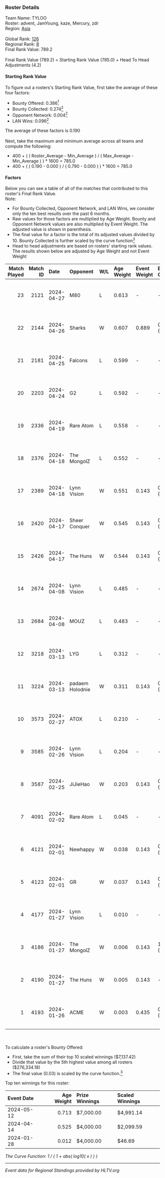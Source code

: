 ### Roster Details<br />
Team Name: TYLOO<br />
Roster: advent, JamYoung, kaze, Mercury, zdr<br />
Region: [Asia]( ../standings_asia.md)<br />
<br />
Global Rank: [126](../standings_global.md)<br />
Regional Rank: [8]( ../standings_asia.md)<br />
Final Rank Value:  789.2<br />
<br />
Final Rank Value (789.2) = Starting Rank Value (785.0) + Head To Head Adjustments (4.2)<br />

#### Starting Rank Value<br />
To figure out a rosters's Starting Rank Value, first take the average of these four factors:<br />
- Bounty Offered: 0.386[<sup>1</sup>](#table2)
- Bounty Collected: 0.274[<sup>2</sup>](#table1)
- Opponent Network: 0.004[<sup>2</sup>](#table1)
- LAN Wins: 0.096[<sup>2</sup>](#table1)

The average of these factors is 0.190<br />
<br />
Next, take the maximum and minimum average across all teams and compute the following:<br />
- 400 + ( ( Roster_Average - Min_Average ) / ( Max_Average - Min_Average ) ) * 1600 = 785.0
- 400 + ( ( 0.190 - 0.000 ) / ( 0.790 - 0.000 ) ) * 1600 = 785.0


#### Factors<br />
Below you can see a table of all of the matches that contributed to this roster's Final Rank Value.<br />
Note:<br />

- For Bounty Collected, Opponent Network, and LAN Wins, we consider only the ten best results over the past 6 months.
- Raw values for those factors are multiplied by Age Weight. Bounty and Opponent Network values are also multiplied by Event Weight. The adjusted value is shown in parenthesis.
- The final value for a factor is the total of its adjusted values divided by 10. Bounty Collected is further scaled by the curve function[<sup>3</sup>](#curveFunction)
- Head to head adjustments are based on rosters' starting rank values. The results shown below are adjusted by Age Weight and not Event Weight
<span id="table1"></span><br />


| Match Played | Match ID | Date       | Opponent        | W/L | Age Weight | Event Weight | Bounty Collected | Opponent Network | LAN Wins  | H2H Adj. | Roster                                  |
| -: | -: | :- | :- | :- | :- | :- | :- | :- | :- | -: | :- |
|           23 |     2121 | 2024-04-27 | M80             | L   | 0.613      | -            | -                | -                | -         |    -1.03 | advent, JamYoung, kaze, Mercury, zdr    |
|           22 |     2144 | 2024-04-26 | Sharks          | W   | 0.607      | 0.889        | 0.025 (0.014)    | 0.040 (0.022)    | 1 (0.607) |     9.32 | advent, JamYoung, kaze, Mercury, zdr    |
|           21 |     2181 | 2024-04-25 | Falcons         | L   | 0.599      | -            | -                | -                | -         |    -0.48 | advent, JamYoung, kaze, Mercury, zdr    |
|           20 |     2203 | 2024-04-24 | G2              | L   | 0.592      | -            | -                | -                | -         |    -0.03 | advent, JamYoung, kaze, Mercury, zdr    |
|           19 |     2336 | 2024-04-19 | Rare Atom       | L   | 0.558      | -            | -                | -                | -         |   -11.91 | advent, JamYoung, kaze, Mercury, zdr    |
|           18 |     2376 | 2024-04-18 | The MongolZ     | L   | 0.552      | -            | -                | -                | -         |    -0.04 | advent, JamYoung, kaze, Mercury, zdr    |
|           17 |     2389 | 2024-04-18 | Lynn Vision     | W   | 0.551      | 0.143        | 0.103 (0.008)    | 0.187 (0.015)    | 0 (0.000) |    14.16 | advent, JamYoung, kaze, Mercury, zdr    |
|           16 |     2420 | 2024-04-17 | Sheer Conquer   | W   | 0.545      | 0.143        | 0.000 (0.000)    | 0.022 (0.002)    | 0 (0.000) |     2.97 | advent, JamYoung, kaze, Mercury, zdr    |
|           15 |     2426 | 2024-04-17 | The Huns        | W   | 0.544      | 0.143        | 0.000 (0.000)    | 0.005 (0.000)    | 0 (0.000) |     1.86 | advent, JamYoung, kaze, Mercury, zdr    |
|           14 |     2674 | 2024-04-08 | Lynn Vision     | L   | 0.485      | -            | -                | -                | -         |    -2.72 | advent, JamYoung, kaze, Mercury, zdr    |
|           13 |     2684 | 2024-04-08 | MOUZ            | L   | 0.483      | -            | -                | -                | -         |    -0.03 | advent, JamYoung, kaze, Mercury, zdr    |
|           12 |     3218 | 2024-03-13 | LYG             | L   | 0.312      | -            | -                | -                | -         |    -5.86 | advent, JamYoung, lyrics3, Mercury, zdr |
|           11 |     3224 | 2024-03-13 | padaem Holodnie | W   | 0.311      | 0.143        | 0.000 (0.000)    | -                | 0 (0.000) |     1.02 | advent, JamYoung, lyrics3, Mercury, zdr |
|           10 |     3573 | 2024-02-27 | ATOX            | L   | 0.210      | -            | -                | -                | -         |    -2.33 | advent, aumaN, JamYoung, kaze, Mercury  |
|            9 |     3585 | 2024-02-26 | Lynn Vision     | L   | 0.204      | -            | -                | -                | -         |    -1.28 | advent, aumaN, JamYoung, kaze, Mercury  |
|            8 |     3587 | 2024-02-25 | JiJieHao        | W   | 0.203      | 0.143        | 0.000 (0.000)    | 0.009 (0.000)    | 1 (0.203) |     0.71 | advent, aumaN, JamYoung, kaze, Mercury  |
|            7 |     4091 | 2024-02-02 | Rare Atom       | L   | 0.045      | -            | -                | -                | -         |    -0.95 | advent, aumaN, JamYoung, kaze, Mercury  |
|            6 |     4121 | 2024-02-01 | Newhappy        | W   | 0.038      | 0.143        | 0.000 (0.000)    | 0.019 (0.000)    | 0 (0.000) |     0.21 | advent, aumaN, JamYoung, kaze, Mercury  |
|            5 |     4123 | 2024-02-01 | GR              | W   | 0.037      | 0.143        | 0.010 (0.000)    | 0.051 (0.000)    | 0 (0.000) |     0.42 | advent, aumaN, JamYoung, kaze, Mercury  |
|            4 |     4177 | 2024-01-27 | Lynn Vision     | L   | 0.010      | -            | -                | -                | -         |    -0.06 | advent, aumaN, JamYoung, kaze, Mercury  |
|            3 |     4186 | 2024-01-27 | The MongolZ     | W   | 0.006      | 0.143        | 1.000 (0.001)    | 0.725 (0.001)    | 0 (0.000) |     0.18 | advent, aumaN, JamYoung, kaze, Mercury  |
|            2 |     4190 | 2024-01-27 | The Huns        | W   | 0.005      | 0.143        | -                | 0.005 (0.000)    | -         |     0.01 | advent, aumaN, JamYoung, kaze, Mercury  |
|            1 |     4193 | 2024-01-26 | ACME            | W   | 0.003      | 0.435        | 0.000 (0.000)    | 0.000 (0.000)    | 1 (0.003) |     0.02 | advent, aumaN, JamYoung, kaze, Mercury  |

<br />
<span id="table2"></span><br />
To calculate a roster's Bounty Offered:<br />

- First, take the sum of their top 10 scaled winnings ($7,137.42)
- Divide that value by the 5th highest value among all rosters ($276,334.18)
- The final value (0.03) is scaled by the curve function.[<sup>3</sup>](#curveFunction)

Top ten winnings for this roster:<br />

| Event Date | Age Weight | Prize Winnings | Scaled Winnings |
| :- | -: | :- | :- |
| 2024-05-12 |      0.713 | $7,000.00      | $4,991.14       |
| 2024-04-14 |      0.525 | $4,000.00      | $2,099.59       |
| 2024-01-28 |      0.012 | $4,000.00      | $46.69          |


<span id="curveFunction"></span>_The Curve Function: 1 / ( 1 + abs( log10( x ) ) )_<br />

---
_Event data for Regional Standings provided by HLTV.org_<br />
